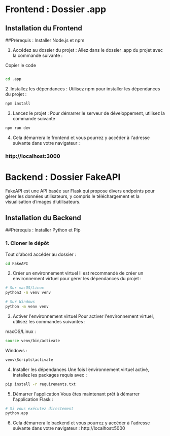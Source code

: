 # Frontend : Dossier .app

## Installation du Frontend
##Prérequis : Installer Node.js et npm
1. Accédez au dossier du projet : Allez dans le dossier .app du projet avec la commande suivante :

Copier le code
```bash

cd .app
```

2 .Installez les dépendances : Utilisez npm pour installer les dépendances du projet :
```bash
npm install
```

3. Lancez le projet : Pour démarrer le serveur de développement, utilisez la commande suivante
```bash
npm run dev
```

4. Cela démarrera le frontend et vous pourrez y accéder à l'adresse suivante dans votre navigateur :
### http://localhost:3000


# Backend : Dossier FakeAPI

FakeAPI est une API basée sur Flask qui propose divers endpoints pour gérer les données utilisateurs, y compris le téléchargement et la visualisation d’images d’utilisateurs.

## Installation du Backend

##Prérequis : Installer Python et Pip

### 1. Cloner le dépôt

Tout d'abord accéder au dossier :

```bash
cd FakeAPI
```

2. Créer un environnement virtuel
Il est recommandé de créer un environnement virtuel pour gérer les dépendances du projet :

```bash
# Sur macOS/Linux
python3 -m venv venv
```
```bash
# Sur Windows
python -m venv venv
```

3. Activer l'environnement virtuel
Pour activer l'environnement virtuel, utilisez les commandes suivantes :

macOS/Linux :


```bash
source venv/bin/activate
```

Windows :


```bash
venv\Scripts\activate
```
4. Installer les dépendances
Une fois l’environnement virtuel activé, installez les packages requis avec :

```bash
pip install -r requirements.txt
```

5. Démarrer l'application
Vous êtes maintenant prêt à démarrer l'application Flask :

```bash
# Si vous exécutez directement
python.app
```
6. Cela démarrera le backend et vous pourrez y accéder à l'adresse suivante dans votre navigateur :
http://localhost:5000





